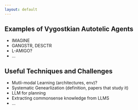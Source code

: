 ```yaml
---
layout: default
---
```


<h2 class="page-title"> Examples of Vygostkian Autotelic Agents </h2>

<ul>
    <li> IMAGINE</li>
    <li> GANGSTR, DESCTR</li>
    <li> L-AMIGO? </li>
    <li> ... </li>
</ul>

<h2 class="page-title"> Useful Techniques and Challenges </h2>

<ul>
    <li> Mutli-modal Learning (architectures, env)?</li>
    <li> Systematic Genearlization (definition, papers that study it)</li>
    <li> LLM for planning</li>
    <li> Extracting commonsense knowledge from LLMS</li> 
    <li> ... </li>
</ul>
